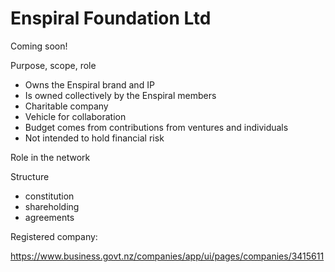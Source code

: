 # Enspiral Foundation Ltd

Coming soon!


Purpose, scope, role

* Owns the Enspiral brand and IP
* Is owned collectively by the Enspiral members
* Charitable company
* Vehicle for collaboration
* Budget comes from contributions from ventures and individuals
* Not intended to hold financial risk

Role in the network

Structure
- constitution
- shareholding
- agreements

Registered company:

https://www.business.govt.nz/companies/app/ui/pages/companies/3415611


